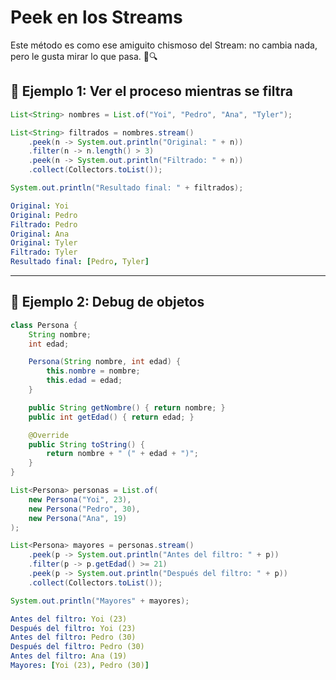 # Peek en los Streams

Este método es como ese amiguito chismoso del Stream: no cambia nada, pero le gusta mirar lo que pasa. 🧐🔍

## 🧪 Ejemplo 1: Ver el proceso mientras se filtra

```java
List<String> nombres = List.of("Yoi", "Pedro", "Ana", "Tyler");

List<String> filtrados = nombres.stream()
    .peek(n -> System.out.println("Original: " + n))
    .filter(n -> n.length() > 3)
    .peek(n -> System.out.println("Filtrado: " + n))
    .collect(Collectors.toList());

System.out.println("Resultado final: " + filtrados);
```

```yaml
Original: Yoi
Original: Pedro
Filtrado: Pedro
Original: Ana
Original: Tyler
Filtrado: Tyler
Resultado final: [Pedro, Tyler]
```

---

## 🧪 Ejemplo 2: Debug de objetos

```java
class Persona {
    String nombre;
    int edad;

    Persona(String nombre, int edad) {
        this.nombre = nombre;
        this.edad = edad;
    }

    public String getNombre() { return nombre; }
    public int getEdad() { return edad; }

    @Override
    public String toString() {
        return nombre + " (" + edad + ")";
    }
}

List<Persona> personas = List.of(
    new Persona("Yoi", 23),
    new Persona("Pedro", 30),
    new Persona("Ana", 19)
);

List<Persona> mayores = personas.stream()
    .peek(p -> System.out.println("Antes del filtro: " + p))
    .filter(p -> p.getEdad() >= 21)
    .peek(p -> System.out.println("Después del filtro: " + p))
    .collect(Collectors.toList());

System.out.println("Mayores" + mayores);
```

```yaml
Antes del filtro: Yoi (23)
Después del filtro: Yoi (23)
Antes del filtro: Pedro (30)
Después del filtro: Pedro (30)
Antes del filtro: Ana (19)
Mayores: [Yoi (23), Pedro (30)]
```


